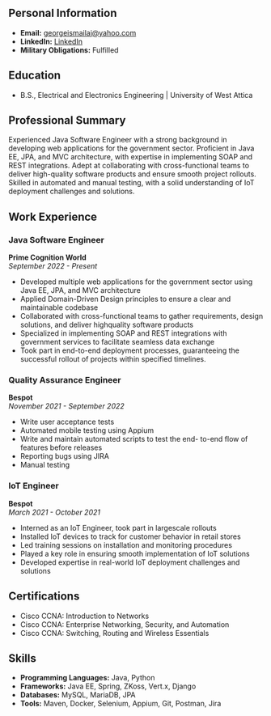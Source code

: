 ## Personal Information
- **Email:** georgeismailaj@yahoo.com
- **LinkedIn:** [LinkedIn](https://www.linkedin.com/in/giorgos-ismailaj/)
- **Military Obligations:** Fulfilled

## Education				        		
- B.S., Electrical and Electronics Engineering | University of West Attica

## Professional Summary
Experienced Java Software Engineer with a strong background in developing web applications for the government sector. Proficient in Java EE, JPA, and MVC architecture, with expertise in implementing SOAP and REST integrations. Adept at collaborating with cross-functional teams to deliver high-quality software products and ensure smooth project rollouts. Skilled in automated and manual testing, with a solid understanding of IoT deployment challenges and solutions.


## Work Experience

### Java Software Engineer
**Prime Cognition World**  
*September 2022 - Present*
- Developed multiple web applications for the
government sector using Java EE, JPA, and MVC
architecture
- Applied Domain-Driven Design principles to
ensure a clear and maintainable codebase
- Collaborated with cross-functional teams to gather
requirements, design solutions, and deliver highquality software products
- Specialized in implementing SOAP and REST
integrations with government services to facilitate
seamless data exchange
- Took part in end-to-end deployment processes,
guaranteeing the successful rollout of projects
within specified timelines.


### Quality Assurance Engineer
**Bespot**  
*November 2021 - September 2022*
- Write user acceptance tests
- Automated mobile testing using Appium
- Write and maintain automated scripts to test the
end- to-end flow of features before releases
- Reporting bugs using JIRA
- Manual testing

### IoT Engineer
**Bespot**  
*March 2021 - October 2021*
- Interned as an IoT Engineer, took part in largescale rollouts
- Installed IoT devices to track for customer
behavior in retail stores
- Led training sessions on installation and
monitoring procedures
- Played a key role in ensuring smooth
implementation of IoT solutions
- Developed expertise in real-world IoT deployment
challenges and solutions

## Certifications
  - Cisco CCNA: Introduction to Networks
  - Cisco CCNA: Enterprise Networking, Security, and Automation
  - Cisco CCNA: Switching, Routing and Wireless Essentials

## Skills
- **Programming Languages:** Java, Python
- **Frameworks:** Java EE, Spring, ZKoss, Vert.x, Django
- **Databases:** MySQL, MariaDB, JPA
- **Tools:** Maven, Docker, Selenium, Appium, Git, Postman, Jira
